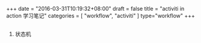 +++
date = "2016-03-31T10:19:32+08:00"
draft = false
title = "activiti in action 学习笔记"
categories = [ "workflow", "activiti" ]
type="workflow"
+++

##
1. 状态机
